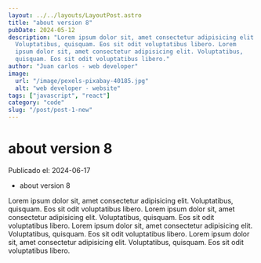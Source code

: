 ```yaml
---
layout: ../../layouts/LayoutPost.astro
title: "about version 8"
pubDate: 2024-05-12
description: "Lorem ipsum dolor sit, amet consectetur adipisicing elit.
  Voluptatibus, quisquam. Eos sit odit voluptatibus libero. Lorem
  ipsum dolor sit, amet consectetur adipisicing elit. Voluptatibus,
  quisquam. Eos sit odit voluptatibus libero."
author: "Juan carlos - web developer"
image:
  url: "/image/pexels-pixabay-40185.jpg"
  alt: "web developer - website"
tags: ["javascript", "react"]
category: "code"
slug: "/post/post-1-new"
---
```


# about version 8

Publicado el: 2024-06-17

- about version 8

Lorem ipsum dolor sit, amet consectetur adipisicing elit.
Voluptatibus, quisquam. Eos sit odit voluptatibus libero. Lorem
ipsum dolor sit, amet consectetur adipisicing elit. Voluptatibus,
quisquam. Eos sit odit voluptatibus libero.
Lorem ipsum dolor sit, amet consectetur adipisicing elit.
Voluptatibus, quisquam. Eos sit odit voluptatibus libero. Lorem
ipsum dolor sit, amet consectetur adipisicing elit. Voluptatibus,
quisquam. Eos sit odit voluptatibus libero.
